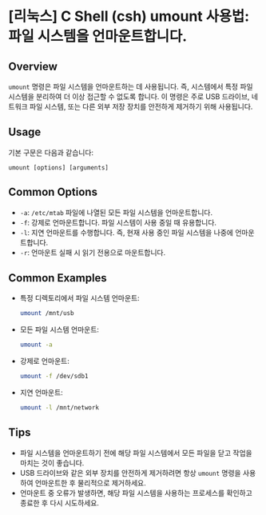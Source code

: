 # [리눅스] C Shell (csh) umount 사용법: 파일 시스템을 언마운트합니다.

## Overview
`umount` 명령은 파일 시스템을 언마운트하는 데 사용됩니다. 즉, 시스템에서 특정 파일 시스템을 분리하여 더 이상 접근할 수 없도록 합니다. 이 명령은 주로 USB 드라이브, 네트워크 파일 시스템, 또는 다른 외부 저장 장치를 안전하게 제거하기 위해 사용됩니다.

## Usage
기본 구문은 다음과 같습니다:

```
umount [options] [arguments]
```

## Common Options
- `-a`: `/etc/mtab` 파일에 나열된 모든 파일 시스템을 언마운트합니다.
- `-f`: 강제로 언마운트합니다. 파일 시스템이 사용 중일 때 유용합니다.
- `-l`: 지연 언마운트를 수행합니다. 즉, 현재 사용 중인 파일 시스템을 나중에 언마운트합니다.
- `-r`: 언마운트 실패 시 읽기 전용으로 마운트합니다.

## Common Examples
- 특정 디렉토리에서 파일 시스템 언마운트:
  ```bash
  umount /mnt/usb
  ```

- 모든 파일 시스템 언마운트:
  ```bash
  umount -a
  ```

- 강제로 언마운트:
  ```bash
  umount -f /dev/sdb1
  ```

- 지연 언마운트:
  ```bash
  umount -l /mnt/network
  ```

## Tips
- 파일 시스템을 언마운트하기 전에 해당 파일 시스템에서 모든 파일을 닫고 작업을 마치는 것이 좋습니다.
- USB 드라이브와 같은 외부 장치를 안전하게 제거하려면 항상 `umount` 명령을 사용하여 언마운트한 후 물리적으로 제거하세요.
- 언마운트 중 오류가 발생하면, 해당 파일 시스템을 사용하는 프로세스를 확인하고 종료한 후 다시 시도하세요.